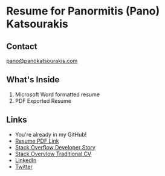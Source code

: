 # Resume for Panormitis (Pano) Katsourakis
## Contact
<pano@panokatsourakis.com>
## What's Inside
1. Microsoft Word formatted resume
2. PDF Exported Resume
## Links
* You're already in my GitHub!
* [Resume PDF Link](https://pkatsourakis.github.io/resume/)
* [Stack Overflow Developer Story](https://stackoverflow.com/story/pano)
* [Stack Overvlow Traditional CV](https://stackoverflow.com/cv/pano)
* [LinkedIn](https://www.linkedin.com/in/pkatsourakis/)
* [Twitter](https://twitter.com/Panohh)
